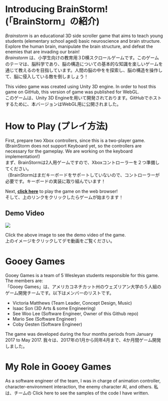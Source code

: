 # Introducing BrainStorm! (「BrainStorm」の紹介)

_Brainstorm_ is an educational 3D side scroller game that aims to teach young students (elementary school aged) basic neuroscience and brain structure. Explore the human brain, manipulate the brain structure, and defeat the enemies that are invading our brain!  
_Brainstorm_ は、小学生向けの教育用３D横スクロールゲームです。このゲームのテーマは、脳科学であり、脳の構造についての基本的な知識を楽しいゲームを通じて教えるのを目指しています。人間の脳の中をを探索し、脳の構造を操作して、脳に侵入している敵を倒しましょう！

This video game was created using Unity 3D engine. In order to host this game on GitHub, this version of game was published for WebGL.  
このゲームは、Unity 3D Engineを用いて開発されております。GitHubでホストするために、本バージョンはWebGL用に公開されました。

# How to Play (プレイ方法)

First, prepare two Xbox controllers, since this is a two-player game.  
(BrainStorm does not support Keyboard yet, so the controllers are necessary for the gameplay. We are working on the keyboard implementation!)  
まず、BrainStormは2人用ゲームですので、Xboxコントローラーを２つ準備してください。  
（BrainStormはまだキーボードをサポートしていないので、コントローラーが必要です。キーボードの実装に取り組んでいます！

Next, __[click here](https://dotolation.github.io/BrainStorm)__ to play the game on the web browser!  
そして、上のリンクをクリックしたらゲームが始まります！

## Demo Video

[![](http://img.youtube.com/vi/Q8_6j7DDoUs/0.jpg)](http://www.youtube.com/watch?v=Q8_6j7DDoUs "")

Click the above image to see the demo video of the game.  
上のイメージをクリックしてデモ動画をご覧ください。


# Gooey Games

Gooey Games is a team of 5 Wesleyan students responsible for this game. The members are:  
「Gooey Games」は、アメリカコネチカット州のウェズリアン大学の５人組のゲーム開発チームです。以下はメンバーのリストです。

* Victoria Matthews (Team Leader, Concept Design, Music)
* Isaac Son (3D Arts & some Engineering)
* See Woo Lee (Software Engineer, Owner of this Github repo)
* Mario See (Software Engineer)
* Coby Gesten (Software Engineer)

The game was developed during the four months periods from January 2017 to May 2017.
我々は、2017年の1月から同年4月まで、4か月間ゲーム開発しました。

# My Role in Gooey Games

As a software engineer of the team, I was in charge of animation controller, character-environment interaction, the enemy character AI, and others. 
私は、チームの
Click here to see the samples of the code I have written. 
